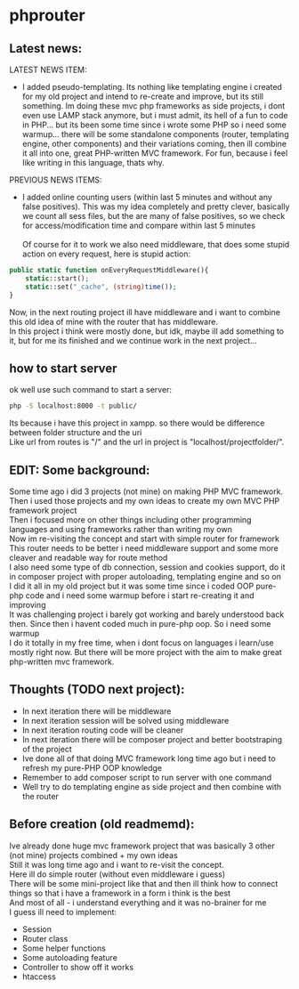 # phprouter 

## Latest news:

LATEST NEWS ITEM:
- I added pseudo-templating. Its nothing like templating engine i created for my old project and intend to re-create and improve, but its still something. Im doing these mvc php frameworks as side projects, i dont even use LAMP stack anymore, but i must admit, its hell of a fun to code in PHP... but its been some time since i wrote some PHP so i need some warmup... there will be some standalone components (router, templating engine, other components) and their variations coming, then ill combine it all into one, great PHP-written MVC framework. For fun, because i feel like writing in this language, thats why.

PREVIOUS NEWS ITEMS:
- I added online counting users (within last 5 minutes and without any false positives). This was my idea completely and pretty clever, basically we count all sess files, but the are many of false positives, so we check for access/modification time and compare within last 5 minutes </br> </br>
Of course for it to work we also need middleware, that does some stupid action on every request, here is stupid action:
```php
public static function onEveryRequestMiddleware(){
    static::start();
    static::set("_cache", (string)time());
}
```
Now, in the next routing project ill have middleware and i want to combine this old idea of mine with the router that has middleware. </br>
In this project i think were mostly done, but idk, maybe ill add something to it, but for me its finished and we continue work in the next project...




## how to start server
ok well use such command to start a server:
```sh
php -S localhost:8000 -t public/
```
Its because i have this project in xampp. so there would be difference between folder structure and the uri</br>
Like url from routes is "/" and the url in project is "localhost/projectfolder/". </br>

## EDIT: Some background:
Some time ago i did 3 projects (not mine) on making PHP MVC framework. Then i used those projects and my own ideas to create my own MVC PHP framework project </br>
Then i focused more on other things including other programming languages and using frameworks rather than writing my own </br>
Now im re-visiting the concept and start with simple router for framework </br>
This router needs to be better i need middleware support and some more cleaver and readable way for route method </br>
I also need some type of db connection, session and cookies support, do it in composer project with proper autoloading, templating engine and so on </br>
I did it all in my old project but it was some time since i coded OOP pure-php code and i need some warmup before i start re-creating it and improving </br>
It was challenging project i barely got working and barely understood back then. Since then i havent coded much in pure-php oop. So i need some warmup </br>
I do it totally in my free time, when i dont focus on languages i learn/use mostly right now. But there will be more project with the aim to make great php-written mvc framework. </br>
## Thoughts (TODO next project):
- In next iteration there will be middleware
- In next iteration session will be solved using middleware
- In next iteration routing code will be cleaner
- In next iteration there will be composer project and better bootstraping of the project
- Ive done all of that doing MVC framework long time ago but i need to refresh my pure-PHP OOP knowledge
- Remember to add composer script to run server with one command
- Well try to do templating engine as side project and then combine with the router
## Before creation (old readmemd):
Ive already done huge mvc framework project that was basically 3 other (not mine) projects combined + my own ideas </br>
Still it was long time ago and i want to re-visit the concept. </br>
Here ill do simple router (without even middleware i guess) </br>
There will be some mini-project like that and then ill think how to connect things so that i have a framework in a form i think is the best </br>
And most of all - i understand everything and it was no-brainer for me </br>
I guess ill need to implement:
- Session
- Router class
- Some helper functions
- Some autoloading feature
- Controller to show off it works
- htaccess 

